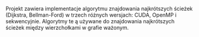 Projekt zawiera implementacje algorytmu znajdowania najkrótszych ścieżek (Dijkstra, Bellman-Ford) w trzech różnych wersjach: CUDA, OpenMP i sekwencyjnie. Algorytmy te ą używane do znajdowania najkrótszych ścieżek między wierzchołkami w grafie ważonym.
